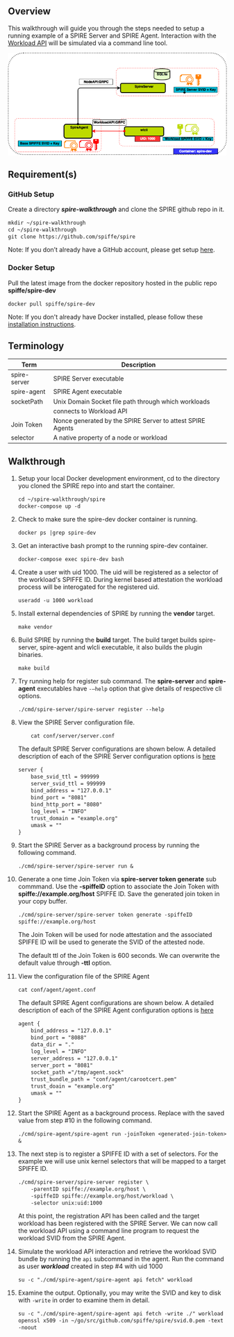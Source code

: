 

## Overview

This walkthrough will guide you through the steps needed to setup a running example of a SPIRE Server and SPIRE Agent. Interaction with the [Workload API](../proto/api/workload/workload.proto) will be simulated via a command line tool.

 
 ![SPIRE101](images/SPIRE101.png) 

## Requirement(s)

### GitHub Setup

Create a directory **_spire-walkthrough_** and clone the SPIRE github repo in it.

    mkdir ~/spire-walkthrough
    cd ~/spire-walkthrough
    git clone https://github.com/spiffe/spire
        
Note: If you don’t already have a GitHub account, please get setup [here](https://github.com).

### Docker Setup

Pull the latest image from the docker repository hosted in the public repo **spiffe/spire-dev**

    docker pull spiffe/spire-dev
    
Note: If you don't already have Docker installed, please follow these [installation instructions](https://docs.docker.com/engine/installation/).

## Terminology

 |Term                   | Description                                                      |
 |-----------------------|------------------------------------------------------------------|
 |spire-server           |  SPIRE Server executable                                         |
 |spire-agent            |  SPIRE Agent executable                                          |
 |socketPath             |  Unix Domain Socket file path through which workloads            |
 |                       |  connects to Workload API                                        |                                          
 |Join Token             |  Nonce generated by the SPIRE Server to attest SPIRE Agents      |
 |selector               |  A native property of a node or workload                         |



## Walkthrough

1.  Setup your local Docker development environment, cd to the directory you cloned the SPIRE repo into and start the container.

        cd ~/spire-walkthrough/spire
        docker-compose up -d
    
2.  Check to make sure the spire-dev docker container is running. 

        docker ps |grep spire-dev

3.  Get an interactive bash prompt to the running spire-dev container.
	
        docker-compose exec spire-dev bash

4.  Create a user with uid 1000. The uid will be registered as a selector of the workload's SPIFFE ID. During kernel based attestation the workload process will be interogated for the registered uid.
	
	    useradd -u 1000 workload

5.  Install external dependencies of SPIRE by running the **vendor** target.
	
	    make vendor

6.  Build SPIRE by running the **build** target. The build target builds spire-server, spire-agent and wlcli executable, it also builds the plugin binaries.
    
        make build

7.  Try running help for register sub command. The **spire-server** and **spire-agent** executables have `-—help`  option that give details of respective cli options. 
	
	    ./cmd/spire-server/spire-server register --help

8.  View the SPIRE Server configuration file.
    	 
    	    cat conf/server/server.conf
    
    The default SPIRE Server configurations are shown below. A detailed description of each of the SPIRE Server configuration options is [here](/README.md#spire-server-configuration)
    
    ```
    server {
        base_svid_ttl = 999999
        server_svid_ttl = 999999
        bind_address = "127.0.0.1"
        bind_port = "8081"
        bind_http_port = "8080"
        log_level = "INFO"
        trust_domain = "example.org"
        umask = ""
    }
    ```

9.  Start the SPIRE Server as a background process by running the following command.

        ./cmd/spire-server/spire-server run &

10. Generate a one time Join Token via **spire-server token generate** sub commmand. Use the **-spiffeID** option to associate the Join Token with **spiffe://example.org/host** SPIFFE ID. Save the generated join token in your copy buffer.
	
	    ./cmd/spire-server/spire-server token generate -spiffeID spiffe://example.org/host
	    
	 The Join Token will be used for node attestation and the associated SPIFFE ID will be used to generate the SVID of the attested node. 
	 
	 The default ttl of the Join Token is 600 seconds. We can overwrite the default value through **-ttl** option.

11. View the configuration file of the SPIRE Agent
    	
        cat conf/agent/agent.conf
    
    The default SPIRE Agent configurations are shown below. A detailed description of each of the SPIRE Agent configuration options is [here](/README.md#spire-agent-configuration)
    ```
    agent {
        bind_address = "127.0.0.1"
        bind_port = "8088"
        data_dir = "."
        log_level = "INFO"
        server_address = "127.0.0.1"
        server_port = "8081"
        socket_path ="/tmp/agent.sock"
        trust_bundle_path = "conf/agent/carootcert.pem"
        trust_doain = "example.org"
        umask = ""
    }
    ```

12. Start the SPIRE Agent as a background process. Replace <generated-join-token> with the saved value from step #10 in the following command.

        ./cmd/spire-agent/spire-agent run -joinToken <generated-join-token> &

13. The next step is to register a SPIFFE ID with a set of selectors. For the example we will use unix kernel selectors that will be mapped to a target SPIFFE ID.
   	
        ./cmd/spire-server/spire-server register \
            -parentID spiffe://example.org/host \
            -spiffeID spiffe://example.org/host/workload \
            -selector unix:uid:1000
    At this point, the registration API has been called and the target workload has been registered with the SPIRE Server. We can now call the workload API using a command line program to request the workload SVID from the SPIRE Agent.

14. Simulate the workload API interaction and retrieve the workload SVID bundle by running the `api` subcommand in the agent. Run the command as user **_workload_** created in step #4 with uid 1000
    
        su -c "./cmd/spire-agent/spire-agent api fetch" workload

15. Examine the output. Optionally, you may write the SVID and key to disk with `-write` in order to examine them in detail.
    
        su -c "./cmd/spire-agent/spire-agent api fetch -write ./" workload
        openssl x509 -in ~/go/src/github.com/spiffe/spire/svid.0.pem -text -noout

